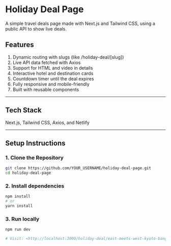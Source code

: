 # Holiday Deal Page

A simple travel deals page made with Next.js and Tailwind CSS, using a public API to show live deals.

## Features

1. Dynamic routing with slugs (like /holiday-deal/[slug])
2. Live API data fetched with Axios
3. Support for HTML and video in details
4. Interactive hotel and destination cards
5. Countdown timer until the deal expires
6. Fully responsive and mobile-friendly
7. Built with reusable components

---

## Tech Stack

Next.js, Tailwind CSS, Axios, and Netlify

---

## Setup Instructions

### 1. Clone the Repository

```bash
git clone https://github.com/YOUR_USERNAME/holiday-deal-page.git
cd holiday-deal-page
```

### 2. Install dependencies

```bash
npm install
# or
yarn install
```

### 3. Run locally

```bash
npm run dev

# Visit: <http://localhost:3000/holiday-deal/east-meets-west-kyoto-bangkok-phuket-whv1521>
```
